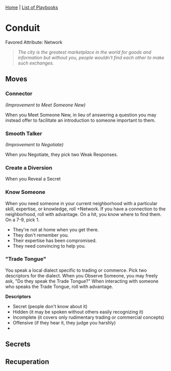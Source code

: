 [Home](../index.md) | [List of Playbooks](../index.md#Playbooks)

# Conduit
Favored Attribute: Network

> *The city is the greatest marketplace in the world for goods and information but without you, people wouldn't find each other to make such exchanges.*


## Moves

### Connector 
*(Improvement to Meet Someone New)*

When you Meet Someone New, in lieu of answering a question you may instead offer to facilitate an introduction to someone important to them.

### Smooth Talker
*(Improvement to Negotiate)*

When you Negotiate, they pick two Weak Responses.

### Create a Diversion
When you Reveal a Secret

### Know Someone
When you need someone in your current neighborhood with a particular skill, expertise, or knowledge, roll +Network.
If you have a connection to the neighborhood, roll with advantage.
On a hit, you know where to find them. On a 7-9, pick 1.
- They're not at home when you get there.
- They don't remember you.
- Their expertise has been compromised.
- They need convincing to help you.

### "Trade Tongue"
You speak a local dialect specific to trading or commerce. Pick two descriptors for the dialect. When you Observe Someone, you may freely ask, "Do they speak the Trade Tongue?" When interacting with someone who speaks the Trade Tongue, roll with advantage.

**Descriptors**
- Secret (people don't know about it)
- Hidden (it may be spoken without others easily recognizing it)
- Incomplete (it covers only rudimentary trading or commercial concepts)
- Offensive (if they hear it, they judge you harshly)
- 

## Secrets
## Recuperation
